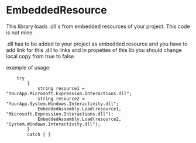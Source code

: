 # EmbeddedResource
This library loads .dll`s from embedded resources of your project. This code is not mine

.dll has to be added to your project as embedded resource
and you have to add link for this .dll to links and in propeties of this lib you should change local copy from true to false

example of usage:

	    try
            {
                string resource1 = "YourApp.Microsoft.Expression.Interactions.dll";
                string resource2 = "YourApp.System.Windows.Interactivity.dll";
                EmbeddedAssembly.Load(resource1, "Microsoft.Expression.Interactions.dll");
                EmbeddedAssembly.Load(resource2, "System.Windows.Interactivity.dll");
            }
            catch { }
